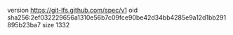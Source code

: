 version https://git-lfs.github.com/spec/v1
oid sha256:2ef032229656a1310e56b7c09fce90be42d34bb4285e9a12d1bb291895b23ba7
size 1332

